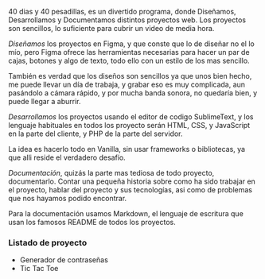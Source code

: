 

40 dias y 40 pesadillas, es un divertido programa, donde Diseñamos, Desarrollamos y Documentamos distintos proyectos web. Los proyectos son sencillos, lo suficiente para cubrir un video de media hora.

_Diseñamos_ los proyectos en Figma, y que conste que lo de diseñar no el lo mío, pero Figma ofrece las herramientas necesarias para hacer un par de cajas, botones y algo de texto, todo ello con un estilo de los mas sencillo. 

También es verdad que los diseños son sencillos ya que unos bien hecho, me puede llevar un día de trabaja, y grabar eso es muy complicada, aun pasándolo a cámara rápido, y por mucha banda sonora, no quedaría bien, y puede llegar a aburrir.

_Desarrollamos_ los proyectos usando el editor de codigo SublimeText, y los lenguaje habituales en todos los proyecto serán HTML, CSS, y JavaScript en la parte del cliente, y PHP de la parte del servidor.

La idea es hacerlo todo en Vanilla, sin usar frameworks o bibliotecas, ya que alli reside el verdadero desafío.

_Documentación_, quizás la parte mas tediosa de todo proyecto, documentarlo. Contar una pequeña historia sobre como ha sido trabajar en el proyecto, hablar del proyecto y sus tecnologías, asi como de problemas que nos hayamos podido encontrar.

Para la documentación usamos Markdown, el lenguaje de escritura que usan los famosos README de todos los proyectos.

### Listado de proyecto

* Generador de contraseñas
* Tic Tac Toe

